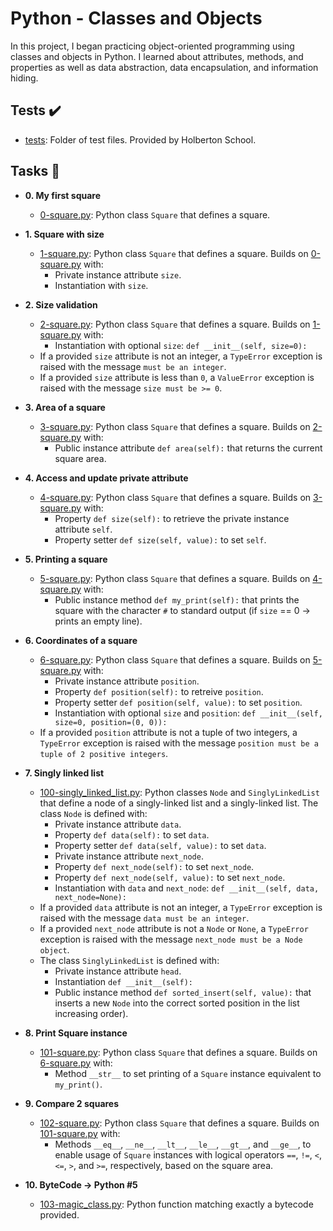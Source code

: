 # Python - Classes and Objects

In this project, I began practicing object-oriented programming using classes and objects in Python. I learned about attributes, methods, and properties as well as data abstraction, data encapsulation, and information hiding.

## Tests :heavy_check_mark:

* [tests](./tests): Folder of test files. Provided by Holberton School.

## Tasks :page_with_curl:

* **0. My first square**
  * [0-square.py](./0-square.py): Python class `Square` that defines a square.

* **1. Square with size**
  * [1-square.py](./1-square.py): Python class `Square` that defines a square. Builds on  [0-square.py](./0-square.py) with:
    * Private instance attribute `size`.
    * Instantiation with `size`.

* **2. Size validation**
  * [2-square.py](./2-square.py): Python class `Square` that defines a square. Builds on [1-square.py](./1-square.py) with:
    * Instantiation with optional `size`: `def __init__(self, size=0):`
  * If a provided `size` attribute is not an integer, a `TypeError` exception is raised with the message `must be an integer`.
  * If a provided `size` attribute is less than `0`, a `ValueError` exception is raised with the message `size must be >= 0`.

* **3. Area of a square**
  * [3-square.py](./3-square.py): Python class `Square` that defines a square. Builds on [2-square.py](./2-square.py) with:
    * Public instance attribute `def area(self):` that returns the current square area.

* **4. Access and update private attribute**
  * [4-square.py](./4-square.py): Python class `Square` that defines a square. Builds on [3-square.py](./3-square.py) with:
    * Property `def size(self):` to retrieve the private instance  attribute `self`.
    * Property setter `def size(self, value):` to set `self`.

* **5. Printing a square**
  * [5-square.py](./5-square.py): Python class `Square` that defines a square. Builds on [4-square.py](./4-square.py) with:
    * Public instance method `def my_print(self):` that prints the square with the character `#` to standard output (if `size` == 0 -> prints an empty line).

* **6. Coordinates of a square**
  * [6-square.py](./6-square.py): Python class `Square` that defines a square. Builds on [5-square.py](./5-square.py) with:
    * Private instance attribute `position`.
    * Property `def position(self):` to retreive `position`.
    * Property setter `def position(self, value):` to set `position`.
    * Instantiation with optional `size` and `position`:  `def __init__(self, size=0, position=(0, 0)):`
  * If a provided `position` attribute is not a tuple of two integers, a `TypeError` exception is raised with the message `position must be a tuple of 2 positive integers`.

* **7. Singly linked list**
  * [100-singly_linked_list.py](./100-singly_linked_list.py): Python classes `Node` and `SinglyLinkedList` that define a node of a singly-linked list and a singly-linked list. The class `Node` is defined with:
    * Private instance attribute `data`.
    * Property `def data(self):` to set `data`.
    * Property setter `def data(self, value):` to set `data`.
    * Private instance attribute `next_node`.
    * Property `def next_node(self):` to set `next_node`.
    * Property `def next_node(self, value):` to set `next_node`.
    * Instantiation with `data` and `next_node`:  `def __init__(self, data, next_node=None):`
  * If a provided `data` attribute is not an integer, a `TypeError` exception is raised with the message `data must be an integer`.
  * If a provided `next_node` attribute is not a `Node` or `None`, a `TypeError` exception is raised with the message `next_node must be a Node object`.
  * The class `SinglyLinkedList` is defined with:
    * Private instance attribute `head`.
    * Instantiation `def __init__(self):`
    * Public instance method `def sorted_insert(self, value):` that inserts a new `Node` into the correct sorted position in the list increasing order).

* **8. Print Square instance**
  * [101-square.py](./101-square.py): Python class `Square` that defines a square. Builds on [6-square.py](./6-square.py) with:
    * Method `__str__` to set printing of a `Square` instance equivalent to  `my_print()`.

* **9. Compare 2 squares**
  * [102-square.py](./102-square.py): Python class `Square` that defines a square. Builds on [101-square.py](./101-square.py) with:
    * Methods `__eq__`, `__ne__`, `__lt__`, `__le__`, `__gt__`, and `__ge__`, to enable usage of `Square` instances with logical operators `==`, `!=`, `<`, `<=`, `>`, and `>=`, respectively, based on the square area.

* **10. ByteCode -> Python #5**
  * [103-magic_class.py](./103-magic_class.py): Python function matching exactly a bytecode provided.


